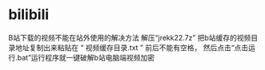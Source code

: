 # bilibili
B站下载的视频不能在站外使用的解决方法
解压“jrekk22.7z” 把b站缓存的视频目录地址复制出来粘贴在 “ 视频缓存目录.txt  ” 前后不能有空格，
然后点击“点击运行.bat”运行程序就一键破解b站电脑端视频加密
